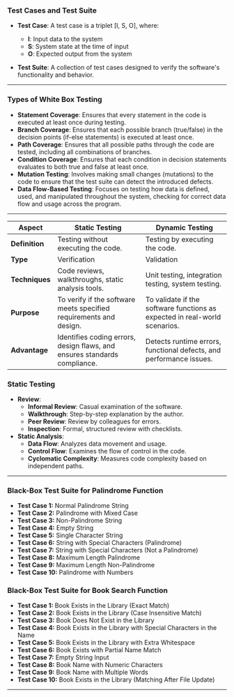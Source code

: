 ### Test Cases and Test Suite

- **Test Case**: A test case is a triplet [I, S, O], where:
  - **I**: Input data to the system
  - **S**: System state at the time of input
  - **O**: Expected output from the system

- **Test Suite**: A collection of test cases designed to verify the software's functionality and behavior.
  
---

### Types of White Box Testing

- **Statement Coverage**: Ensures that every statement in the code is executed at least once during testing.
- **Branch Coverage**: Ensures that each possible branch (true/false) in the decision points (if-else statements) is executed at least once.
- **Path Coverage**: Ensures that all possible paths through the code are tested, including all combinations of branches.
- **Condition Coverage**: Ensures that each condition in decision statements evaluates to both true and false at least once.
- **Mutation Testing**: Involves making small changes (mutations) to the code to ensure that the test suite can detect the introduced defects.
- **Data Flow-Based Testing**: Focuses on testing how data is defined, used, and manipulated throughout the system, checking for correct data flow and usage across the program.

---

| **Aspect**              | **Static Testing**                            | **Dynamic Testing**                            |
|-------------------------|-----------------------------------------------|-----------------------------------------------|
| **Definition**           | Testing without executing the code.           | Testing by executing the code.                |
| **Type**                 | Verification                                  | Validation                                    |
| **Techniques**           | Code reviews, walkthroughs, static analysis tools. | Unit testing, integration testing, system testing. |
| **Purpose**              | To verify if the software meets specified requirements and design. | To validate if the software functions as expected in real-world scenarios. |
| **Advantage**            | Identifies coding errors, design flaws, and ensures standards compliance. | Detects runtime errors, functional defects, and performance issues. |

### **Static Testing**

- **Review**:
  - **Informal Review**: Casual examination of the software.
  - **Walkthrough**: Step-by-step explanation by the author.
  - **Peer Review**: Review by colleagues for errors.
  - **Inspection**: Formal, structured review with checklists.
- **Static Analysis**:
  - **Data Flow**: Analyzes data movement and usage.
  - **Control Flow**: Examines the flow of control in the code.
  - **Cyclomatic Complexity**: Measures code complexity based on independent paths.

---

  
### Black-Box Test Suite for Palindrome Function
- **Test Case 1:** Normal Palindrome String
- **Test Case 2:** Palindrome with Mixed Case
- **Test Case 3:** Non-Palindrome String
- **Test Case 4:** Empty String
- **Test Case 5:** Single Character String
- **Test Case 6:** String with Special Characters (Palindrome)
- **Test Case 7:** String with Special Characters (Not a Palindrome)
- **Test Case 8:** Maximum Length Palindrome
- **Test Case 9:** Maximum Length Non-Palindrome
- **Test Case 10:** Palindrome with Numbers

### Black-Box Test Suite for Book Search Function
- **Test Case 1:** Book Exists in the Library (Exact Match)
- **Test Case 2:** Book Exists in the Library (Case Insensitive Match)
- **Test Case 3:** Book Does Not Exist in the Library
- **Test Case 4:** Book Exists in the Library with Special Characters in the Name
- **Test Case 5:** Book Exists in the Library with Extra Whitespace
- **Test Case 6:** Book Exists with Partial Name Match
- **Test Case 7:** Empty String Input
- **Test Case 8:** Book Name with Numeric Characters
- **Test Case 9:** Book Name with Multiple Words
- **Test Case 10:** Book Exists in the Library (Matching After File Update)

---
